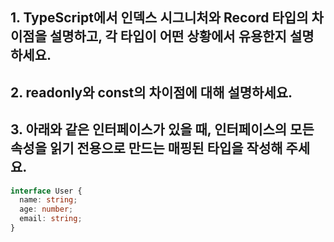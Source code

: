 ## 1. TypeScript에서 인덱스 시그니처와 Record 타입의 차이점을 설명하고, 각 타입이 어떤 상황에서 유용한지 설명하세요.

## 2. readonly와 const의 차이점에 대해 설명하세요.

## 3. 아래와 같은 인터페이스가 있을 때, 인터페이스의 모든 속성을 읽기 전용으로 만드는 매핑된 타입을 작성해 주세요.

```ts
interface User {
  name: string;
  age: number;
  email: string;
}
```